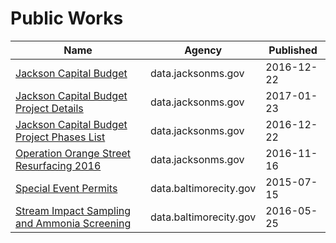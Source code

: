 # Public Works

Name | Agency | Published
---- | ---- | ---------
[Jackson Capital Budget](../socrata/gm3p-a6ku.md) | data.jacksonms.gov | 2016-12-22
[Jackson Capital Budget Project Details](../socrata/hnq8-wv4i.md) | data.jacksonms.gov | 2017-01-23
[Jackson Capital Budget Project Phases List](../socrata/7f3h-pm6e.md) | data.jacksonms.gov | 2016-12-22
[Operation Orange Street Resurfacing 2016](../socrata/cmts-m2hf.md) | data.jacksonms.gov | 2016-11-16
[Special Event Permits](../socrata/cdz5-3y2u.md) | data.baltimorecity.gov | 2015-07-15
[Stream Impact Sampling and Ammonia Screening](../socrata/39h2-7kjs.md) | data.baltimorecity.gov | 2016-05-25

